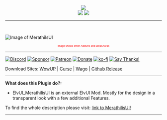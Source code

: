 <div align="center">
<img src="https://raw.githubusercontent.com/Merathilis/ElvUI_MerathilisUI/development/m4.png"/><br>
<img src="https://img.shields.io/badge/ElvUI-13.87-blue.svg?longCache=true&style=for-the-badge"/>
<img src="https://img.shields.io/badge/Version-6.59-orange.svg?longCache=true&style=for-the-badge"/>
</div>

---

<br>

![Image of MerathilsUI](https://i.imgur.com/NOIoOyl.jpeg)

<p align="center"; style="color:red;font-size:8px">Image shows other AddOns and WeakAuras</p>

---

[![Discord](https://img.shields.io/discord/284626725403361281?color=orange&label=discord&logo=discord&style=for-the-badge)](https://discordapp.com/invite/28We6esE9v) [![Sponsor](https://img.shields.io/badge/sponsor-30363D?style=for-the-badge&logo=GitHub-Sponsors&logoColor=#EA4AAA)](https://github.com/sponsors/Merathilis) [![Patreon](https://img.shields.io/badge/Patreon-F96854?style=for-the-badge&logo=patreon&logoColor=white)](https://www.patreon.com/merathilisui) [![Donate](https://img.shields.io/badge/PayPal-00457C?style=for-the-badge&logo=paypal&logoColor=white)](https://paypal.me/merathilis) [![ko-fi](https://img.shields.io/badge/%E2%9D%A4%EF%B8%8FDonate-Ko--Fi-red?style=for-the-badge&logo=heart)](https://ko-fi.com/C0C2CR58G) [![Say Thanks!](https://img.shields.io/badge/Say%20Thanks-!-1EAEDB.svg?longCache=true&style=for-the-badge)](https://saythanks.io/to/Merathilis)

Download Sites: [WowUP](https://wowup.io/addons/2797823) | [Curse](https://www.curseforge.com/wow/addons/merathilis-ui) | [Wago](https://addons.wago.io/addons/elvui-merathilisui) | [Github Release](https://github.com/Merathilis/ElvUI_MerathilisUI/releases)

---

**What does this Plugin do?:**

-   ElvUI_MerathilisUI is an external ElvUI Mod. Mostly for the design in a transparent look with a few additional Features.

To find the whole description please visit: [link to MerathilisUI!](https://www.curseforge.com/wow/addons/merathilis-ui)

---

<br>
